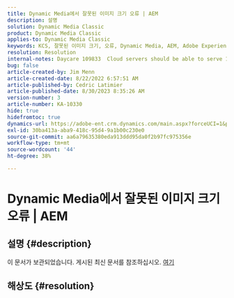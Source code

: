 ```yaml
---
title: Dynamic Media에서 잘못된 이미지 크기 오류 | AEM
description: 설명
solution: Dynamic Media Classic
product: Dynamic Media Classic
applies-to: Dynamic Media Classic
keywords: KCS, 잘못된 이미지 크기, 오류, Dynamic Media, AEM, Adobe Experience Manager
resolution: Resolution
internal-notes: Daycare 109833  Cloud servers should be able to serve 10000x10000 as a maximum. Check with Tech Ops if any problem with this
bug: false
article-created-by: Jim Menn
article-created-date: 8/22/2022 6:57:51 AM
article-published-by: Cedric Latimier
article-published-date: 8/30/2023 8:35:26 AM
version-number: 3
article-number: KA-10330
hide: true
hidefromtoc: true
dynamics-url: https://adobe-ent.crm.dynamics.com/main.aspx?forceUCI=1&pagetype=entityrecord&etn=knowledgearticle&id=804669ba-e721-ed11-b83e-0022480866ad
exl-id: 30ba413a-aba9-418c-95d4-9a1b00c230e0
source-git-commit: aa6a79635380eda913ddd95da0f2b97fc975356e
workflow-type: tm+mt
source-wordcount: '44'
ht-degree: 38%

---
```


# Dynamic Media에서 잘못된 이미지 크기 오류 | AEM

## 설명 {#description}

이 문서가 보관되었습니다. 게시된 최신 문서를 참조하십시오. [여기](https://experienceleague.adobe.com/search.html#sort=relevancy)

## 해상도 {#resolution}
